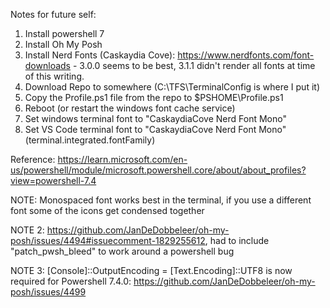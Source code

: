 Notes for future self:

1. Install powershell 7
2. Install Oh My Posh
3. Install Nerd Fonts (Caskaydia Cove): https://www.nerdfonts.com/font-downloads - 3.0.0 seems to be best, 3.1.1 didn't render all fonts at time of this writing.
4. Download Repo to somewhere (C:\TFS\TerminalConfig is where I put it)
5. Copy the Profile.ps1 file from the repo to $PSHOME\Profile.ps1 
6. Reboot (or restart the windows font cache service)
7. Set windows terminal font to "CaskaydiaCove Nerd Font Mono"
8. Set VS Code terminal font to "CaskaydiaCove Nerd Font Mono" (terminal.integrated.fontFamily)

Reference:
https://learn.microsoft.com/en-us/powershell/module/microsoft.powershell.core/about/about_profiles?view=powershell-7.4

NOTE: Monospaced font works best in the terminal, if you use a different font some of the icons get condensed together 

NOTE 2: https://github.com/JanDeDobbeleer/oh-my-posh/issues/4494#issuecomment-1829255612, had to include "patch_pwsh_bleed" to work around a powershell bug

NOTE 3: [Console]::OutputEncoding = [Text.Encoding]::UTF8 is now required for Powershell 7.4.0: https://github.com/JanDeDobbeleer/oh-my-posh/issues/4499 
